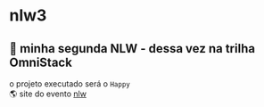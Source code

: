 # nlw3
## 🚀 minha segunda NLW - dessa vez na trilha OmniStack
o projeto executado será o `Happy` <br>
:earth_americas: site do evento [nlw](https://nextlevelweek.com/) 
